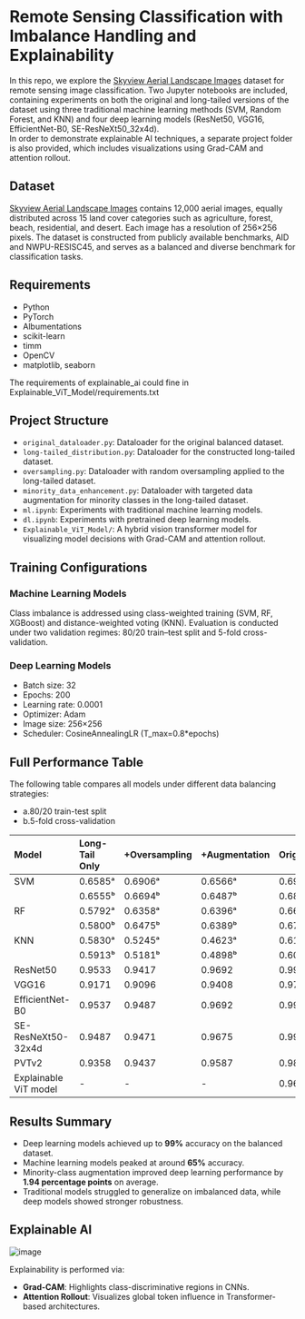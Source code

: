 # Remote Sensing Classification with Imbalance Handling and Explainability

In this repo, we explore the [Skyview Aerial Landscape Images](https://www.kaggle.com/datasets/ankit1743/skyview-an-aerial-landscape-dataset) dataset for remote sensing image classification. Two Jupyter notebooks are included, containing experiments on both the original and long-tailed versions of the dataset using three traditional machine learning methods (SVM, Random Forest, and KNN) and four deep learning models (ResNet50, VGG16, EfficientNet-B0, SE-ResNeXt50_32x4d).  
In order to demonstrate explainable AI techniques, a separate project folder is also provided, which includes visualizations using Grad-CAM and attention rollout.

## Dataset

[Skyview Aerial Landscape Images](https://www.kaggle.com/datasets/ankit1743/skyview-an-aerial-landscape-dataset) contains 12,000 aerial images, equally distributed across 15 land cover categories such as agriculture, forest, beach, residential, and desert. Each image has a resolution of 256×256 pixels. The dataset is constructed from publicly available benchmarks, AID and NWPU-RESISC45, and serves as a balanced and diverse benchmark for classification tasks.

## Requirements

- Python 
- PyTorch
- Albumentations  
- scikit-learn  
- timm  
- OpenCV  
- matplotlib, seaborn

The requirements of explainable_ai could fine in Explainable_ViT_Model/requirements.txt

## Project Structure

- `original_dataloader.py`: Dataloader for the original balanced dataset.
- `long-tailed_distribution.py`: Dataloader for the constructed long-tailed dataset.
- `oversampling.py`: Dataloader with random oversampling applied to the long-tailed dataset.
- `minority_data_enhancement.py`: Dataloader with targeted data augmentation for minority classes in the long-tailed dataset.
- `ml.ipynb`: Experiments with traditional machine learning models.
- `dl.ipynb`: Experiments with pretrained deep learning models.
- `Explainable_ViT_Model/`: A hybrid vision transformer model for visualizing model decisions with Grad-CAM and attention rollout.

## Training Configurations

### Machine Learning Models

Class imbalance is addressed using class-weighted training (SVM, RF, XGBoost) and distance-weighted voting (KNN). Evaluation is conducted under two validation regimes: 80/20 train–test split and 5-fold cross-validation.

### Deep Learning Models

- Batch size: 32  
- Epochs: 200  
- Learning rate: 0.0001  
- Optimizer: Adam  
- Image size: 256×256  
- Scheduler: CosineAnnealingLR (T_max=0.8*epochs)

## Full Performance Table

The following table compares all models under different data balancing strategies:
- a.80/20 train-test split
- b.5-fold cross-validation

| Model                 | Long-Tail Only   | +Oversampling   | +Augmentation   | Original   |
|:----------------------|:-----------------|:----------------|:----------------|:-----------|
| SVM                   | 0.6585ᵃ          | 0.6906ᵃ         | 0.6566ᵃ         | 0.6937ᵃ    |
|                       | 0.6555ᵇ          | 0.6694ᵇ         | 0.6487ᵇ         | 0.6878ᵇ    |
| RF                    | 0.5792ᵃ          | 0.6358ᵃ         | 0.6396ᵃ         | 0.6646ᵃ    |
|                       | 0.5800ᵇ          | 0.6475ᵇ         | 0.6389ᵇ         | 0.6723ᵇ    |
| KNN                   | 0.5830ᵃ          | 0.5245ᵃ         | 0.4623ᵃ         | 0.6100ᵃ    |
|                       | 0.5913ᵇ          | 0.5181ᵇ         | 0.4898ᵇ         | 0.6082ᵇ    |
| ResNet50              | 0.9533           | 0.9417          | 0.9692          | 0.9908     |
| VGG16                 | 0.9171           | 0.9096          | 0.9408          | 0.9788     |
| EfficientNet-B0       | 0.9537           | 0.9487          | 0.9692          | 0.9917     |
| SE-ResNeXt50-32x4d    | 0.9487           | 0.9471          | 0.9675          | 0.9900     |
| PVTv2                 | 0.9358           | 0.9437          | 0.9587          | 0.9846     |
| Explainable ViT model | -                | -               | -               | 0.9683     |

## Results Summary

- Deep learning models achieved up to **99%** accuracy on the balanced dataset.
- Machine learning models peaked at around **65%** accuracy.
- Minority-class augmentation improved deep learning performance by **1.94 percentage points** on average.
- Traditional models struggled to generalize on imbalanced data, while deep models showed stronger robustness.

## Explainable AI

![image](https://github.com/Jiaqi-Shan/9517/blob/main/explainable_ai.png)

Explainability is performed via:
- **Grad-CAM**: Highlights class-discriminative regions in CNNs.
- **Attention Rollout**: Visualizes global token influence in Transformer-based architectures.
